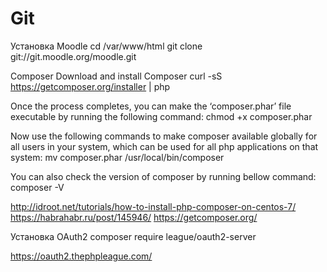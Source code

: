 # Git
Установка Moodle
cd /var/www/html
git clone git://git.moodle.org/moodle.git



Composer
Download and install Composer 
curl -sS https://getcomposer.org/installer | php

Once the process completes, you can make the ‘composer.phar’ file executable by running the following command:
chmod +x composer.phar

Now use the following commands to make composer available globally for all users in your system, which can be used for all php applications on that system:
mv composer.phar /usr/local/bin/composer

You can also check the version of composer by running bellow command:
composer -V


http://idroot.net/tutorials/how-to-install-php-composer-on-centos-7/
https://habrahabr.ru/post/145946/
https://getcomposer.org/


Установка OAuth2
composer require league/oauth2-server

https://oauth2.thephpleague.com/

